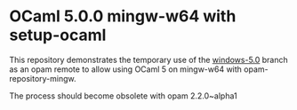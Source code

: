# OCaml 5.0.0 mingw-w64 with setup-ocaml

This repository demonstrates the temporary use of the [windows-5.0](https://github.com/dra27/opam-repository/tree/windows-5.0)
branch as an opam remote to allow using OCaml 5 on mingw-w64 with opam-repository-mingw.

The process should become obsolete with opam 2.2.0~alpha1
